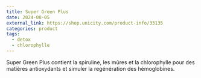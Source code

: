 ```yaml
---
title: Super Green Plus
date: 2024-08-05
external_link: https://shop.unicity.com/product-info/33135
categories: product
tags:
  - detox
  - chlorophylle
---
```

Super Green Plus contient la spiruline, les mûres et la chlorophylle pour des matières antioxydants et simuler la regénération des hémoglobines.


<!--more-->

